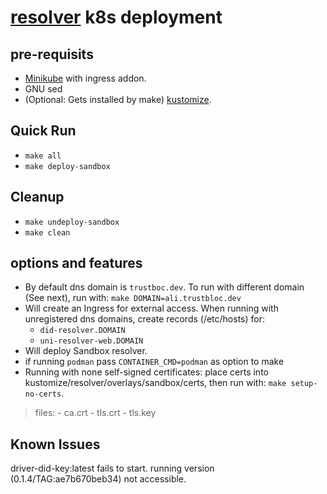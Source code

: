 # [resolver](https://github.com/trustbloc/edge-service/tree/main/cmd/did-rest) k8s deployment #


## pre-requisits
* [Minikube](https://minikube.sigs.k8s.io/docs/start/) with ingress addon.
* GNU sed
* (Optional: Gets installed by make) [kustomize](https://kubectl.docs.kubernetes.io/installation/kustomize/).

## Quick Run
* `make all`
* `make deploy-sandbox`

## Cleanup
* `make undeploy-sandbox`
* `make clean`

## options and features
* By default dns domain is `trustboc.dev`. To run with different domain (See next), run with: `make DOMAIN=ali.trustbloc.dev`
* Will create an Ingress for external access. When running with unregistered dns domains, create records (/etc/hosts) for:
	- `did-resolver.DOMAIN`
	- `uni-resolver-web.DOMAIN`
* Will deploy Sandbox resolver.
* if running `podman` pass `CONTAINER_CMD=podman` as option to make
* Running with none self-signed certificates: place certs into kustomize/resolver/overlays/sandbox/certs, then run with: `make setup-no-certs`.
>files:
	- ca.crt
	- tls.crt
	- tls.key
## Known Issues
driver-did-key:latest fails to start. running version (0.1.4/TAG:ae7b670beb34) not accessible.
